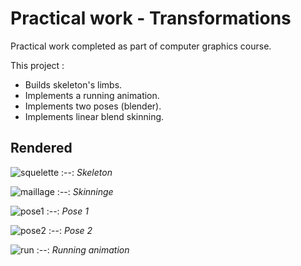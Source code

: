 # Practical work - Transformations
Practical work completed as part of computer graphics course.

This project :
* Builds skeleton's limbs.
* Implements a running animation.
* Implements two poses (blender).
* Implements linear blend skinning.

## Rendered
![squelette](https://user-images.githubusercontent.com/22164525/158265889-d2e9860a-27eb-4c1a-9805-61f53d9fd3d7.PNG)
:--:
*Skeleton*

![maillage](https://user-images.githubusercontent.com/22164525/158265910-743157fc-61c0-46fc-b52a-658b25b5c283.PNG)
:--:
*Skinninge*

![pose1](https://user-images.githubusercontent.com/22164525/158265930-6ac4916b-f80f-4267-b1e1-e02d6383f904.PNG)
:--:
*Pose 1*

![pose2](https://user-images.githubusercontent.com/22164525/158266071-8760e882-43b8-49e1-ba77-05742cb07b02.PNG)
:--:
*Pose 2*

![run](https://user-images.githubusercontent.com/22164525/158266990-dea099fd-d9fd-4334-b589-8704cf1e0754.gif)
:--:
*Running animation*
